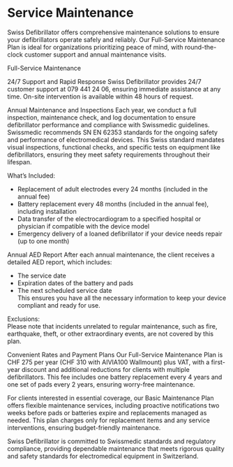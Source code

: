 # Service Maintenance

Swiss Defibrillator offers comprehensive maintenance solutions to ensure your defibrillators operate safely and reliably. Our Full-Service Maintenance Plan is ideal for organizations prioritizing peace of mind, with round-the-clock customer support and annual maintenance visits.

Full-Service Maintenance

24/7 Support and Rapid Response
Swiss Defibrillator provides 24/7 customer support at 079 441 24 06, ensuring immediate assistance at any time. On-site intervention is available within 48 hours of request.

Annual Maintenance and Inspections 
Each year, we conduct a full inspection, maintenance check, and log documentation to ensure defibrillator performance and compliance with Swissmedic guidelines. Swissmedic recommends SN EN 62353 standards for the ongoing safety and performance of electromedical devices. This Swiss standard mandates visual inspections, functional checks, and specific tests on equipment like defibrillators, ensuring they meet safety requirements throughout their lifespan.

What’s Included:
- Replacement of adult electrodes every 24 months (included in the annual fee)  
- Battery replacement every 48 months (included in the annual fee), including installation  
- Data transfer of the electrocardiogram to a specified hospital or physician if compatible with the device model  
- Emergency delivery of a loaned defibrillator if your device needs repair (up to one month)

Annual AED Report
After each annual maintenance, the client receives a detailed AED report, which includes:  
- The service date  
- Expiration dates of the battery and pads  
- The next scheduled service date  
This ensures you have all the necessary information to keep your device compliant and ready for use.

Exclusions:  
Please note that incidents unrelated to regular maintenance, such as fire, earthquake, theft, or other extraordinary events, are not covered by this plan.

Convenient Rates and Payment Plans
Our Full-Service Maintenance Plan is CHF 275 per year (CHF 310 with AIVIA100 Wallmount) plus VAT, with a first-year discount and additional reductions for clients with multiple defibrillators. This fee includes one battery replacement every 4 years and one set of pads every 2 years, ensuring worry-free maintenance.

For clients interested in essential coverage, our Basic Maintenance Plan offers flexible maintenance services, including proactive notifications two weeks before pads or batteries expire and replacements managed as needed. This plan charges only for replacement items and any service interventions, ensuring budget-friendly maintenance.

Swiss Defibrillator is committed to Swissmedic standards and regulatory compliance, providing dependable maintenance that meets rigorous quality and safety standards for electromedical equipment in Switzerland.
